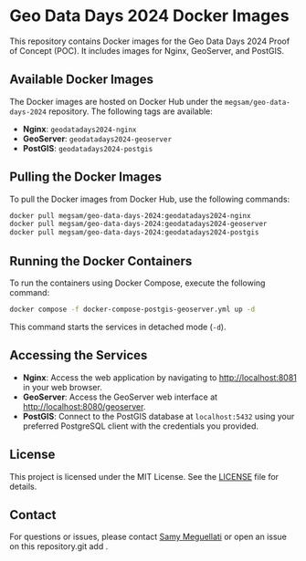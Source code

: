 # Geo Data Days 2024 Docker Images
This repository contains Docker images for the Geo Data Days 2024 Proof of Concept (POC). It includes images for Nginx, GeoServer, and PostGIS.
## Available Docker Images
The Docker images are hosted on Docker Hub under the `megsam/geo-data-days-2024` repository. The following tags are available:
- **Nginx**: `geodatadays2024-nginx`
- **GeoServer**: `geodatadays2024-geoserver`
- **PostGIS**: `geodatadays2024-postgis`
## Pulling the Docker Images
To pull the Docker images from Docker Hub, use the following commands:
```sh
docker pull megsam/geo-data-days-2024:geodatadays2024-nginx
docker pull megsam/geo-data-days-2024:geodatadays2024-geoserver
docker pull megsam/geo-data-days-2024:geodatadays2024-postgis
```
## Running the Docker Containers
To run the containers using Docker Compose, execute the following command:
```sh
docker compose -f docker-compose-postgis-geoserver.yml up -d
```
This command starts the services in detached mode (`-d`).
## Accessing the Services
- **Nginx**: Access the web application by navigating to [http://localhost:8081](http://localhost:8081) in your web browser.
- **GeoServer**: Access the GeoServer web interface at [http://localhost:8080/geoserver](http://localhost:8080/geoserver).
- **PostGIS**: Connect to the PostGIS database at `localhost:5432` using your preferred PostgreSQL client with the credentials you provided.
## License
This project is licensed under the MIT License. See the [LICENSE](LICENSE) file for details.
## Contact
For questions or issues, please contact [Samy Meguellati](mailto:samy.meguellati@capgemini.com) or open an issue on this repository.git add . 
